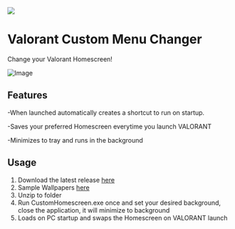 ![](https://i.imgur.com/tt0uytK.png)

# Valorant Custom Menu Changer

Change your Valorant Homescreen!

![Image](https://github.com/user-attachments/assets/774f74ee-3a4f-4fb0-a525-d9cd55b86828)

## Features

-When launched automatically creates a shortcut to run on startup.

-Saves your preferred Homescreen everytime you launch VALORANT

-Minimizes to tray and runs in the background

## Usage

1. Download the latest release [here](https://github.com/lij42/CustomHomescreenApp/releases/download/1.0.0/customHomescreen1.0.0.zip)
2. Sample Wallpapers [here]()
3. Unzip to folder
4. Run CustomHomescreen.exe once and set your desired background, close the application, it will minimize to background
5. Loads on PC startup and swaps the Homescreen on VALORANT launch



